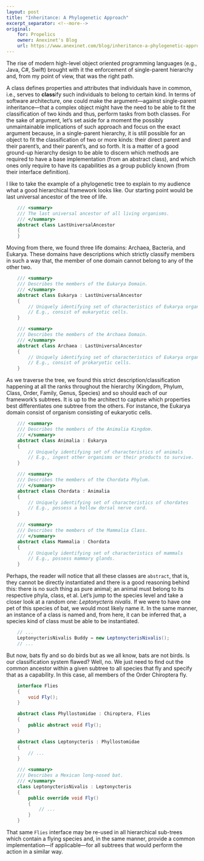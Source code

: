 ```yaml
---
layout: post
title: "Inheritance: A Phylogenetic Approach"
excerpt_separator: <!--more-->
original:
    for: Propelics
    owner: Anexinet's Blog
    url: https://www.anexinet.com/blog/inheritance-a-phylogenetic-approach/
---
```


The rise of modern high-level object oriented programming languages (e.g., Java, C#, Swift) brought with it the enforcement of single-parent hierarchy and, from my point of view, that was the right path.


<!--more-->

A class defines properties and attributes that individuals have in common, i.e., serves to **class**ify such individuals to belong to certain kind. In terms of software architecture, one could make the argument—against single-parent inheritance—that a complex object might have the need to be able to fit the classification of two kinds and thus, perform tasks from both classes. For the sake of argument, let’s set aside for a moment the possibly unmaintainable implications of such approach and focus on the exact argument because, in a single-parent hierarchy, it is still possible for an object to fit the classification of two or more kinds: their direct parent and their parent’s, and their parent’s, and so forth. It is a matter of a good ground-up hierarchy design to be able to discern which methods are required to have a base implementation (from an abstract class), and which ones only require to have its capabilities as a group publicly known (from their interface definition).

I like to take the example of a phylogenetic tree to explain to my audience what a good hierarchical framework looks like. Our starting point would be last universal ancestor of the tree of life.

```csharp
    /// <summary>
    /// The last universal ancestor of all living organisms.
    /// </summary>
    abstract class LastUniversalAncestor
    {
    }
```

Moving from there, we found three life domains: Archaea, Bacteria, and Eukarya. These domains have descriptions which strictly classify members in such a way that, the member of one domain cannot belong to any of the other two. 

```csharp
    /// <summary>
    /// Describes the members of the Eukarya Domain.
    /// </summary>
    abstract class Eukarya : LastUniversalAncestor
    {
        // Uniquely identifying set of characteristics of Eukarya organisms
        // E.g., consist of eukaryotic cells.
    }

    /// <summary>
    /// Describes the members of the Archaea Domain.
    /// </summary>
    abstract class Archaea : LastUniversalAncestor
    {
        // Uniquely identifying set of characteristics of Eukarya organisms
        // E.g., consist of prokaryotic cells.
    }

```

As we traverse the tree, we found this strict description/classification happening at all the ranks throughout the hierarchy (Kingdom, Phylum, Class, Order, Family, Genus, Species) and so should each of our framework’s subtrees. It is up to the architect to capture which properties best differentiates one subtree from the others. For instance, the Eukarya domain consist of organism consisting of eukaryotic cells. 

```csharp
    /// <summary>
    /// Describes the members of the Animalia Kingdom.
    /// </summary>
    abstract class Animalia : Eukarya
    {
        // Uniquely identifying set of characteristics of animals
        // E.g., ingest other organisms or their products to survive.
    }

    /// <summary>
    /// Describes the members of the Chordata Phylum.
    /// </summary>
    abstract class Chordata : Animalia
    {
        // Uniquely identifying set of characteristics of chordates
        // E.g., possess a hollow dorsal nerve cord.
    }

    /// <summary>
    /// Describes the members of the Mammalia Class.
    /// </summary>
    abstract class Mammalia : Chordata
    {
        // Uniquely identifying set of characteristics of mammals
        // E.g., possess mammary glands.
    }
```

Perhaps, the reader will notice that all these classes are `abstract`, that is, they cannot be directly instantiated and there is a good reasoning behind this: there is no such thing as pure animal; an animal must belong to its respective phyla, class, et al. Let’s jump to the species level and take a closer look at a random one: *Leptonycteris nivalis*. If we were to have one pet of this species of bat, we would most likely name it. In the same manner, an instance of a class is named and, from here, it can be inferred that, a species kind of class must be able to be instantiated.        

```csharp
    // ...
    LeptonycterisNivalis Buddy = new LeptonycterisNivalis();
    // ...
```

But now, bats fly and so do birds but as we all know, bats are not birds. Is our classification system flawed? Well, no. We just need to find out the common ancestor within a given subtree to all species that fly and specify that as a capability. In this case, all members of the Order Chiroptera fly.

```csharp
    interface Flies
    {
        void Fly();
    }

    abstract class Phyllostomidae : Chiroptera, Flies
    {
        public abstract void Fly();
    }

    abstract class Leptonycteris : Phyllostomidae
    {
        // ...
    }

    /// <summary>
    /// Describes a Mexican long-nosed bat.
    /// </summary>
    class LeptonycterisNivalis : Leptonycteris
    {
        public override void Fly()
        {
            // ...
        }
    }
```

That same `Flies` interface may be re-used in all hierarchical sub-trees which contain a flying species and, in the same manner, provide a common implementation—if applicable—for all subtrees that would perform the action in a similar way.
